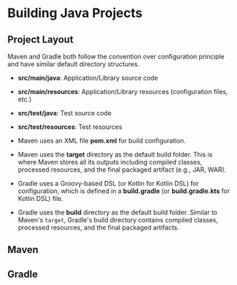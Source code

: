 # Building Java Projects 


## Project Layout 

Maven and Gradle both follow the convention over configuration principle and have 
similar default directory structures. 

* **src/main/java**: Application/Library source code
* **src/main/resources**: Application/Library resources (configuration files, etc.)
* **src/test/java**: Test source code
* **src/test/resources**: Test resources

* Maven uses an XML file **pom.xml** for build configuration.

* Maven uses the **target** directory as the default build folder. 
    This is where Maven stores all its outputs including compiled classes, 
    processed resources, and the final packaged artifact (e.g., JAR, WAR).

* Gradle uses a Groovy-based DSL (or Kotlin for Kotlin DSL) for configuration, 
    which is defined in a **build.gradle** (or **build.gradle.kts** for Kotlin DSL) file.

* Gradle uses the **build** directory as the default build folder. Similar to Maven's 
    `target`, Gradle's build directory contains compiled classes, processed resources, 
    and the final packaged artifacts.


## Maven 



## Gradle
